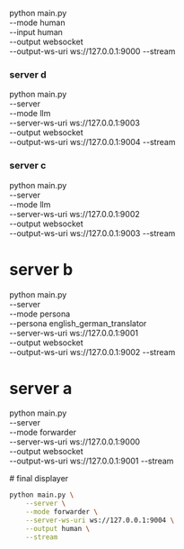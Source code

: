 
python main.py \
    --mode human \
    --input human \
    --output websocket \
    --output-ws-uri ws://127.0.0.1:9000 --stream







### server d
python main.py \
    --server \
    --mode llm \
    --server-ws-uri ws://127.0.0.1:9003 \
    --output websocket \
    --output-ws-uri ws://127.0.0.1:9004 --stream

### server c
python main.py \
    --server \
    --mode llm \
    --server-ws-uri ws://127.0.0.1:9002 \
    --output websocket \
    --output-ws-uri ws://127.0.0.1:9003 --stream

# server b
python main.py \
    --server \
    --mode persona \
    --persona english_german_translator \
    --server-ws-uri ws://127.0.0.1:9001 \
    --output websocket \
    --output-ws-uri ws://127.0.0.1:9002 --stream

# server a
python main.py \
    --server \
    --mode forwarder \
    --server-ws-uri ws://127.0.0.1:9000 \
    --output websocket \
    --output-ws-uri ws://127.0.0.1:9001 --stream

# final displayer
```bash
python main.py \
    --server \
    --mode forwarder \
    --server-ws-uri ws://127.0.0.1:9004 \
    --output human \
    --stream
```